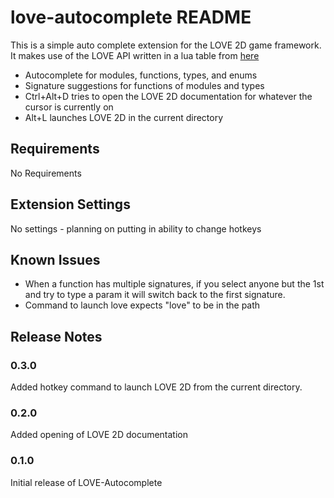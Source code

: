 # love-autocomplete README

This is a simple auto complete extension for the LOVE 2D game framework. It makes use of the LOVE API written in a lua table from [here](https://github.com/love2d-community/love-api)

* Autocomplete for modules, functions, types, and enums
* Signature suggestions for functions of modules and types
* Ctrl+Alt+D tries to open the LOVE 2D documentation for whatever the cursor is currently on
* Alt+L launches LOVE 2D in the current directory

## Requirements

No Requirements

## Extension Settings

No settings - planning on putting in ability to change hotkeys

## Known Issues

* When a function has multiple signatures, if you select anyone but the 1st and try to type a param it will switch back to the first signature.
* Command to launch love expects "love" to be in the path

## Release Notes

### 0.3.0

Added hotkey command to launch LOVE 2D from the current directory.

### 0.2.0

Added opening of LOVE 2D documentation

### 0.1.0

Initial release of LOVE-Autocomplete
